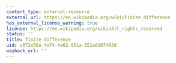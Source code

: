 ```yaml
---
content_type: external-resource
external_url: https://en.wikipedia.org/wiki/Finite_difference
has_external_license_warning: true
license: https://en.wikipedia.org/wiki/All_rights_reserved
status: ''
title: finite difference
uid: c072e56e-fe74-4a62-951a-551e6107403d
wayback_url: ''
---
```


